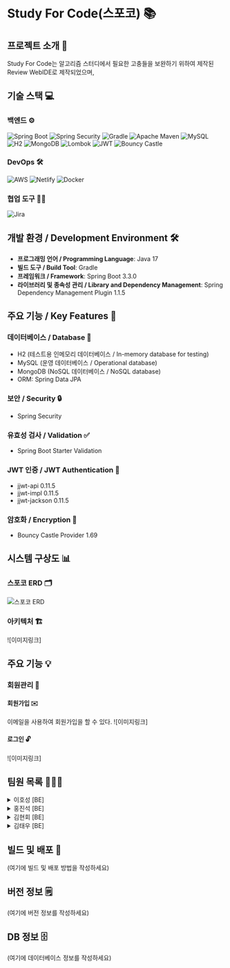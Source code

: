 # Study For Code(스포코) 📚

## 프로젝트 소개 📝
Study For Code는 알고리즘 스터디에서 필요한 고충들을 보완하기 위하여 제작된 Review WebIDE로 제작되었으며,

## 기술 스택 💻

### 백엔드 ⚙️
![Spring Boot](https://img.shields.io/badge/Spring%20Boot-6DB33F?style=for-the-badge&logo=spring-boot&logoColor=white)
![Spring Security](https://img.shields.io/badge/Spring%20Security-6DB33F?style=for-the-badge&logo=spring-security&logoColor=white)
![Gradle](https://img.shields.io/badge/Gradle-02303A?style=for-the-badge&logo=gradle&logoColor=white)
![Apache Maven](https://img.shields.io/badge/Apache%20Maven-C71A36?style=for-the-badge&logo=apache-maven&logoColor=white)
![MySQL](https://img.shields.io/badge/MySQL-4479A1?style=for-the-badge&logo=mysql&logoColor=white)
![H2](https://img.shields.io/badge/H2-00758F?style=for-the-badge&logo=h2&logoColor=white)
![MongoDB](https://img.shields.io/badge/MongoDB-47A248?style=for-the-badge&logo=mongodb&logoColor=white)
![Lombok](https://img.shields.io/badge/Lombok-FF6347?style=for-the-badge&logo=lombok&logoColor=white)
![JWT](https://img.shields.io/badge/JWT-000000?style=for-the-badge&logo=json-web-tokens&logoColor=white)
![Bouncy Castle](https://img.shields.io/badge/Bouncy%20Castle-336699?style=for-the-badge&logoColor=white)

### DevOps 🛠️
![AWS](https://img.shields.io/badge/Amazon%20AWS-232F3E?style=for-the-badge&logo=amazon-aws&logoColor=white)
![Netlify](https://img.shields.io/badge/Netlify-00C7B7?style=for-the-badge&logo=netlify&logoColor=white)
![Docker](https://img.shields.io/badge/Docker-2496ED?style=for-the-badge&logo=docker&logoColor=white)

### 협업 도구 🧑‍💻
![Jira](https://img.shields.io/badge/Jira-0052CC?style=for-the-badge&logo=jira&logoColor=white)

## 개발 환경 / Development Environment 🛠️
- **프로그래밍 언어 / Programming Language**: Java 17
- **빌드 도구 / Build Tool**: Gradle
- **프레임워크 / Framework**: Spring Boot 3.3.0
- **라이브러리 및 종속성 관리 / Library and Dependency Management**: Spring Dependency Management Plugin 1.1.5

## 주요 기능 / Key Features 🌟

### 데이터베이스 / Database 💾
- H2 (테스트용 인메모리 데이터베이스 / In-memory database for testing)
- MySQL (운영 데이터베이스 / Operational database)
- MongoDB (NoSQL 데이터베이스 / NoSQL database)
- ORM: Spring Data JPA

### 보안 / Security 🔒
- Spring Security

### 유효성 검사 / Validation ✅
- Spring Boot Starter Validation

### JWT 인증 / JWT Authentication 🔑
- jjwt-api 0.11.5
- jjwt-impl 0.11.5
- jjwt-jackson 0.11.5

### 암호화 / Encryption 🔐
- Bouncy Castle Provider 1.69

## 시스템 구상도 📊

### 스포코 ERD 🗂️
![스포코 ERD](https://drive.google.com/file/d/1xjI7_KKNE5sPyaCgNmlDwvN_KOwnnKrc/view?usp=drive_link)

### 아키텍처 🏗️
![이미지링크]

## 주요 기능 💡

### 회원관리 👤

#### 회원가입 ✉️
이메일을 사용하여 회원가입을 할 수 있다.
![이미지링크]

#### 로그인 🔓
![이미지링크]

## 팀원 목록 🧑‍🤝‍🧑

<details>
  <summary> 이호성 [BE]</summary>
  <ul>
    <li>팀장</li>
    <li>Database</li>
    <li>Login API / JWT</li>
    <li>동영상 제작</li>
  </ul>
</details>

<details>
  <summary> 홍진석 [BE]</summary>
  <ul>
    <li>Kurento 코드 포팅/수정</li>
    <li>시그널링 서버 구축</li>
    <li>User API</li>
  </ul>
</details>

<details>
  <summary> 김현회 [BE]</summary>
  <ul>
    <li>Kurento 코드 포팅/수정</li>
    <li>시그널링 서버 구축</li>
    <li>Conference API</li>
  </ul>
</details>

<details>
  <summary> 김태우 [BE]</summary>
  <ul>
    <li> 회원가입 및 로그인 </li>
    <li> Jira Confluence 관리 </li>
  </ul>
</details>

## 빌드 및 배포 🚀
(여기에 빌드 및 배포 방법을 작성하세요)

## 버전 정보 🗒️
(여기에 버전 정보를 작성하세요)

## DB 정보 🗄️
(여기에 데이터베이스 정보를 작성하세요)

